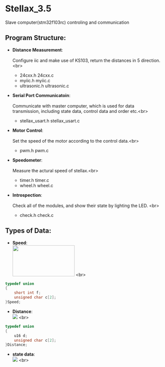 # Stellax_3.5
Slave computer(stm32f103rc) controling and communication

## Program Structure:
- **Distance Measurement**:<br>  
Configure iic and make use of KS103, return the distances in 5 direction.\<br>  
	- 24cxx.h					    24cxx.c
	- myiic.h					    myiic.c
	- ultrasonic.h  	    ultrasonic.c 
	
- **Serial Port Communicatoin**:<br>  
Communicate with master computer,  which is used for data transmission, including state data, control data and order etc.\<br>  
	- stellax_usart.h			stellax_usart.c
	
- **Motor Control**:<br>  
Set the speed of the motor according to the control data.\<br>  
	- pwm.h pwm.c
	
- **Speedometer**:<br>  
Measure the actural speed of stellax.\<br>  
	- timer.h timer.c 
	- wheel.h wheel.c
	
- **Introspection**:<br>  
Check all of the modules, and show their state by lighting the LED. \<br>  
	- check.h check.c

## Types of Data:
- **Speed**:
<br>  <img src=![](https://github.com/stuRobotics/stellax_3.5_stm32/blob/master/img/Speed.png) width=200 height=100/>  \<br>  
```C
typedef union
{
	short int f;
	unsigned char c[2];
}Speed;
```
- **Distance**:
<br>  ![](https://github.com/stuRobotics/stellax_3.5_stm32/blob/master/img/Distance.png)  \<br>  
```C
typedef union
{
	u16 d;
	unsigned char c[2];
}Distance;
```
- **state data**:
<br>  ![](https://github.com/stuRobotics/stellax_3.5_stm32/blob/master/img/state_data.png)  \<br>  
